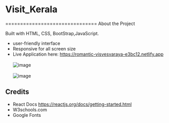 # Visit_Kerala
===============================
About the Project

Built with HTML, CSS, BootStrap,JavaScript. 
- user-friendly interface
- Responsive for all screen size
- Live Application here: https://romantic-visvesvaraya-e3bc12.netlify.app
<br><br>
![image](https://user-images.githubusercontent.com/66158960/154806455-7e23f72a-571c-49d5-9593-803434549446.png)
<br><br>
![image](https://user-images.githubusercontent.com/66158960/154806449-581cba1f-9b56-4e30-9b35-1d79659860ae.png)

## Credits
- React Docs https://reactjs.org/docs/getting-started.html
- W3schools.com
- Google Fonts
